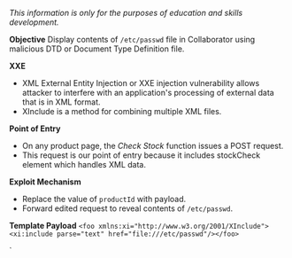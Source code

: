 *This information is only for the purposes of education and skills development.*

**Objective**
Display contents of `/etc/passwd` file in Collaborator using malicious DTD or Document Type Definition file. 

**XXE**
- XML External Entity Injection or XXE injection vulnerability allows attacker to interfere with an application's processing of external data that is in XML format. 
- XInclude is a method for combining multiple XML files.

**Point of Entry**
- On any product page, the *Check Stock* function issues a POST request.
- This request is our point of entry because it includes stockCheck element which handles XML data.

**Exploit Mechanism**
- Replace the value of `productId` with payload.
- Forward edited request to reveal contents of `/etc/passwd`.

**Template Payload**
`<foo xmlns:xi="http://www.w3.org/2001/XInclude"><xi:include parse="text" href="file:///etc/passwd"/></foo>`

`
